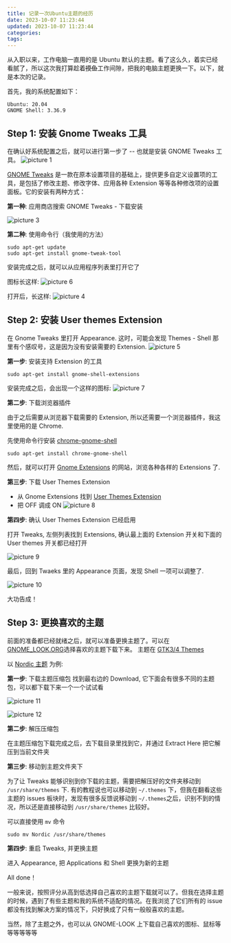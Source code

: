 ```yaml
---
title: 记录一次Ubuntu主题的经历
date: 2023-10-07 11:23:44
updated: 2023-10-07 11:23:44
categories:
tags:
---
```


从入职以来，工作电脑一直用的是 Ubuntu 默认的主题。看了这么久，着实已经看腻了，所以这次我打算趁着~~摸鱼~~工作间隙，把我的电脑主题更换一下。以下，就是本次的记录。

首先，我的系统配置如下：

```
Ubuntu: 20.04
GNOME Shell: 3.36.9
```

## Step 1: 安装 Gnome Tweaks 工具
在确认好系统配置之后，就可以进行第一步了 -- 也就是安装 GNOME Tweaks 工具。
![picture 1](../../images/f44f90aa0dc3af92eac8faae560cb97c31f9da587e99ab9a444cbfc838f5af6f.png)  

[GNOME Tweaks](https://gitlab.gnome.org/GNOME/gnome-tweaks) 是一款在原本设置项目的基础上，提供更多自定义设置项的工具，是包括了修改主题、修改字体、应用各种 Extension 等等各种修改项的设置面板。它的安装有两种方式：

**第一种**: 应用商店搜索 GNOME Tweaks - 下载安装 

![picture 3](../../images/312c81ab898c0cb667be5cacfef7b316834c65910a1b5bdc766e71f434893ae7.png)  

**第二种**: 使用命令行（我使用的方法）

```shell
sudo apt-get update
sudo apt-get install gnome-tweak-tool
```

安装完成之后，就可以从应用程序列表里打开它了

图标长这样:
![picture 6](../../images/ff15f42505cc96746788670f62ea84ff6cb9a6cf14f7e8082fb6afc158a4314e.png)  

打开后，长这样:
![picture 4](../../images/c3ecd67e2599c420cef1c566c7930df727792c97a6c2909ce0efd49a28da305d.png)  

## Step 2: 安装 User themes Extension

在 Gnome Tweaks 里打开 Appearance. 这时，可能会发现 Themes - Shell 那里有个感叹号，这是因为没有安装需要的 Extension.
![picture 5](../../images/3fabd698105dc33b0f21698d7ba9d58592434fbb9068354d549dc3574d8a3e3a.png)  

**第一步**: 安装支持 Extension 的工具

```shell
sudo apt-get install gnome-shell-extensions 
```

安装完成之后，会出现一个这样的图标:
![picture 7](../../images/d891f36ea2400985b13ab2b4d5e12c770b50aa901d00a39d8050f3dab1176376.png)  

**第二步**: 下载浏览器插件

由于之后需要从浏览器下载需要的 Extension, 所以还需要一个浏览器插件，我这里使用的是 Chrome.

先使用命令行安装 [chrome-gnome-shell](https://wiki.gnome.org/Projects/GnomeShellIntegration/Installation?ref=itsfoss.com)

```shell
sudo apt-get install chrome-gnome-shell
```

然后，就可以打开 [Gnome Extensions](https://extensions.gnome.org/) 的网站，浏览各种各样的 Extensions 了.

**第三步**: 下载 User Themes Extension

- 从 Gnome Extensions 找到 [User Themes Extension](https://extensions.gnome.org/extension/19/user-themes/)
- 把 OFF 调成 ON
    ![picture 8](../../images/66cbcbe4fde0d695fb8898f5dc427c39bbd5c4f029f9206f1eea71c48d7e3e6a.png)  

**第四步**: 确认 User Themes Extension 已经启用

打开 Tweaks, 左侧列表找到 Extensions, 确认最上面的 Extension 开关和下面的 User themes 开关都已经打开

![picture 9](../../images/503344c5c3d74664e2026e19891581aa33add6b6385d24427ba1a4a78e22181c.png)  

最后，回到 Twaeks 里的 Appearance 页面，发现 Shell 一项可以调整了.

![picture 10](../../images/112403c7a8897d83d8c9eb88c191df435982d9897e971c658e3d77993a2379ab.png)  

大功告成！

## Step 3: 更换喜欢的主题

前面的准备都已经就绪之后，就可以准备更换主题了。可以在 [GNOME_LOOK.ORG](https://www.gnome-look.org/s/Gnome/browse/)选择喜欢的主题下载下来。
主题在 [GTK3/4 Themes](https://www.gnome-look.org/browse?cat=135&ord=rating)

以 [Nordic 主题](https://www.gnome-look.org/p/1267246) 为例:

**第一步**: 下载主题压缩包
找到最右边的 Download, 它下面会有很多不同的主题包，可以都下载下来一个一个试试看

![picture 11](../../images/42a60af0a055f333f4b3cbe2b8d6837ab9c19cf32986cad3299a575521968dd6.png)  

![picture 12](../../images/8a04c26c05d505769a55aae770e38f514c34d5a894cd8887506726e7853c64c5.png)  

**第二步**: 解压压缩包

在主题压缩包下载完成之后，去下载目录里找到它，并通过 Extract Here 把它解压到当前文件夹

**第三步**: 移动到主题文件夹下

为了让 Tweaks 能够识别到你下载的主题，需要把解压好的文件夹移动到 `/usr/share/themes` 下. 有的教程说也可以移动到 `~/.themes` 下，但我在翻看这些主题的 issues 板块时，发现有很多反馈说移动到 `~/.themes`之后，识别不到的情况，所以还是直接移动到 `/usr/share/themes` 比较好。

可以直接使用 `mv` 命令

```shell
sudo mv Nordic /usr/share/themes
```

**第四步**: 重启 Tweaks, 并更换主题

进入 Appearance, 把 Applications 和 Shell 更换为新的主题 

All done！

一般来说，按照评分从高到低选择自己喜欢的主题下载就可以了。但我在选择主题的时候，遇到了有些主题和我的系统不适配的情况。在我浏览了它们所有的 issue 都没有找到解决方案的情况下，只好换成了只有一般般喜欢的主题。

当然，除了主题之外，也可以从 GNOME-LOOK 上下载自己喜欢的图标、鼠标等等等等等等
